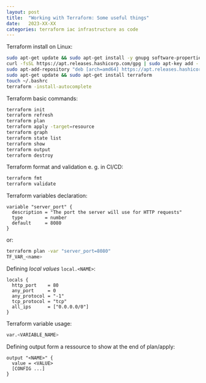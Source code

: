 ```yaml
---
layout: post
title:  "Working with Terraform: Some useful things"
date:   2023-XX-XX
categories: terraform iac infrastructure as code
---
```


Terraform install on Linux:

```bash
sudo apt-get update && sudo apt-get install -y gnupg software-properties-common curl
curl -fsSL https://apt.releases.hashicorp.com/gpg | sudo apt-key add -
sudo apt-add-repository "deb [arch=amd64] https://apt.releases.hashicorp.com $(lsb_release -cs) main"
sudo apt-get update && sudo apt-get install terraform
touch ~/.bashrc
terraform -install-autocomplete
```

Terraform basic commands:

```bash
terraform init
terraform refresh
terraform plan
terraform apply -target=resource
terraform graph
terraform state list
terraform show
terraform output
terraform destroy
```

Terraform format and validation e. g. in CI/CD:

```bash
terraform fmt
terraform validate
```

Terraform variables declaration:

```hcl
variable "server_port" {
  description = "The port the server will use for HTTP requests"
  type        = number
  default     = 8080
}
```

or:

```bash
terraform plan -var "server_port=8080"
TF_VAR_<name>
```

Defining *local values* `local.<NAME>`:

```hcl
locals {
  http_port    = 80
  any_port     = 0
  any_protocol = "-1"
  tcp_protocol = "tcp"
  all_ips      = ["0.0.0.0/0"]
}
```

Terraform variable usage:

```bash
var.<VARIABLE_NAME>
```

Defining output form a ressource to show at the end of plan/apply:

```hcl
output "<NAME>" {
  value = <VALUE>
  [CONFIG ...]
}
```
